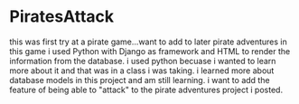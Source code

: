 # PiratesAttack
this was first try at a pirate game...want to add to later pirate adventures
in this game i used Python with Django as framework and HTML to render the information 
from the database. i used python becuase i wanted to learn more about it and that was in 
a class i was taking. i learned more about database models in this project and am still learning.
i want to add the feature of being able to "attack" to the pirate adventures project i posted. 
